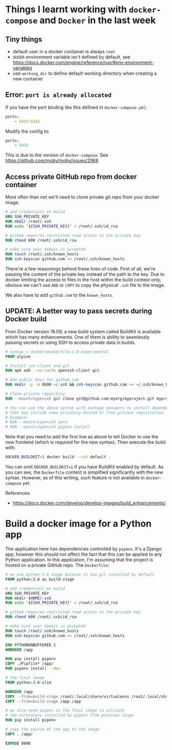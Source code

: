 # Things I learnt working with `docker-compose` and `Docker` in the last week
## Tiny things

- default user in a docker container is always `root`
- `$USER` environment variable isn't defined by default,
  see https://docs.docker.com/engine/reference/run/#env-environment-variables
- use `working_dir` to define default working directory when
  creating a new container

## Error: `port is already allocated`

  If you have the port binding like this defined in `docker-compose.yml`:
  
  ```yml
  ports:
      - 5432:5432
  ```
  
  Modify the config to:
  
  ```yml
  ports:
      - 5432
  ```
  
  This is due to the version of `docker-compose`.
  See https://github.com/moby/moby/issues/2968

## Access private GitHub repo from docker container

More often than not we'll need to clone private git repo from
your docker image.

```dockerfile
# add credentials on build
ARG SSH_PRIVATE_KEY
RUN mkdir /root/.ssh
RUN echo "${SSH_PRIVATE_KEY}" > /root/.ssh/id_rsa

# github requires restricted read access to the private key
RUN chmod 600 /root/.ssh/id_rsa

# make sure your domain is accepted
RUN touch /root/.ssh/known_hosts
RUN ssh-keyscan github.com >> /root/.ssh/known_hosts
```

There're a few reasonings behind these lines of code. First of all,
we're passing the content of the private key instead of the path
to the key. Due to docker limiting the access to files in the host
within the build context only, obvious we can't use `ADD` or `COPY`
to copy the physical `.ssh` file to the image.

We also have to add `github.com` to the `known_hosts`.

## UPDATE: A better way to pass secrets during Docker build

From Docker version 18.09, a new build system called BuildKit is available
which has many enhancements. One of them is ability to seamlessly passing
secrets or using SSH to access private data in builds.

```Dockerfile
# syntax = docker/dockerfile:1.0-experimental
FROM alpine

# Install ssh client and git
RUN apk add --no-cache openssh-client git

# Add public keys for github.com
RUN mkdir -p -m 0600 ~/.ssh && ssh-keyscan github.com >> ~/.ssh/known_hosts

# Clone private repository
RUN --mount=type=ssh git clone git@github.com:myorg/myproject.git myproject

# You can use the above syntax with package managers to install dependencies
# that may include some privately-hosted or from private repositories.
# Example:
# RUN --mount=type=ssh yarn
# RUN --mount=type=ssh pipenv install
```

Note that you need to add the first line as above to tell Docker to use the
new frontend (which is required for the new syntax). Then execute the build
with:

```sh
DOCKER_BUILDKIT=1 docker build --ssh default .
```

You can omit `DOCKER_BUILDKIT=1` if you have BuildKit enabled by default.
As you can see, the `Dockerfile` content is simplified significantly with
the new syntax. However, as of this writing, such feature is not available
in `docker-compose` yet.

References:
- https://docs.docker.com/develop/develop-images/build_enhancements/

# Build a docker image for a Python app

The application here has dependencies controlled by `pipenv`. It's
a Django app, however this should not affect the fact that this can
be applied to any Python application. In this application, I'm
assuming that the project is hosted on a private GitHub repo. The
`Dockerfile`:

```dockerfile
# we use python:3.6 image because it has git installed by default
FROM python:3.6 as build-stage

# add credentials on build
ARG SSH_PRIVATE_KEY
RUN mkdir $HOME/.ssh
RUN echo "${SSH_PRIVATE_KEY}" > /root/.ssh/id_rsa

# github requires restricted read access to the private key
RUN chmod 600 /root/.ssh/id_rsa

# make sure your domain is accepted
RUN touch /root/.ssh/known_hosts
RUN ssh-keyscan github.com >> /root/.ssh/known_hosts

ENV PYTHONUNBUFFERED 1
WORKDIR /app

RUN pip install pipenv
COPY ./Pipfile* /app/
RUN pipenv install --dev

# the final image
FROM python:3.6-slim

WORKDIR /app
COPY --from=build-stage /root/.local/share/virtualenvs /root/.local/share/virtualenvs
COPY --from=build-stage /app /app

# we also need pipenv in the final image to activate
# the virtualenv installed by pipenv from previous stage
RUN pip install pipenv

# copy the source of the app to the image
COPY . /app/

EXPOSE 8000
```
